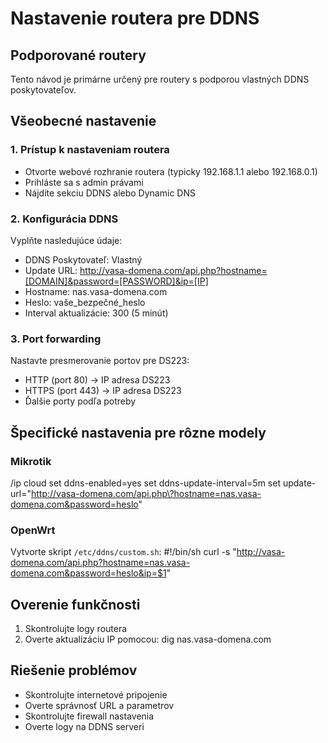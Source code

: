 # Nastavenie routera pre DDNS

## Podporované routery
Tento návod je primárne určený pre routery s podporou vlastných DDNS poskytovateľov.

## Všeobecné nastavenie

### 1. Prístup k nastaveniam routera
- Otvorte webové rozhranie routera (typicky 192.168.1.1 alebo 192.168.0.1)
- Prihláste sa s admin právami
- Nájdite sekciu DDNS alebo Dynamic DNS

### 2. Konfigurácia DDNS
Vyplňte nasledujúce údaje:
- DDNS Poskytovateľ: Vlastný
- Update URL: http://vasa-domena.com/api.php?hostname=[DOMAIN]&password=[PASSWORD]&ip=[IP]
- Hostname: nas.vasa-domena.com
- Heslo: vaše_bezpečné_heslo
- Interval aktualizácie: 300 (5 minút)

### 3. Port forwarding
Nastavte presmerovanie portov pre DS223:
- HTTP (port 80) -> IP adresa DS223
- HTTPS (port 443) -> IP adresa DS223
- Ďalšie porty podľa potreby

## Špecifické nastavenia pre rôzne modely

### Mikrotik
/ip cloud
set ddns-enabled=yes
set ddns-update-interval=5m
set update-url="http://vasa-domena.com/api.php\?hostname=nas.vasa-domena.com&password=heslo"

### OpenWrt
Vytvorte skript `/etc/ddns/custom.sh`:
#!/bin/sh
curl -s "http://vasa-domena.com/api.php?hostname=nas.vasa-domena.com&password=heslo&ip=$1"

## Overenie funkčnosti
1. Skontrolujte logy routera
2. Overte aktualizáciu IP pomocou:
   dig nas.vasa-domena.com

## Riešenie problémov
- Skontrolujte internetové pripojenie
- Overte správnosť URL a parametrov
- Skontrolujte firewall nastavenia
- Overte logy na DDNS serveri
